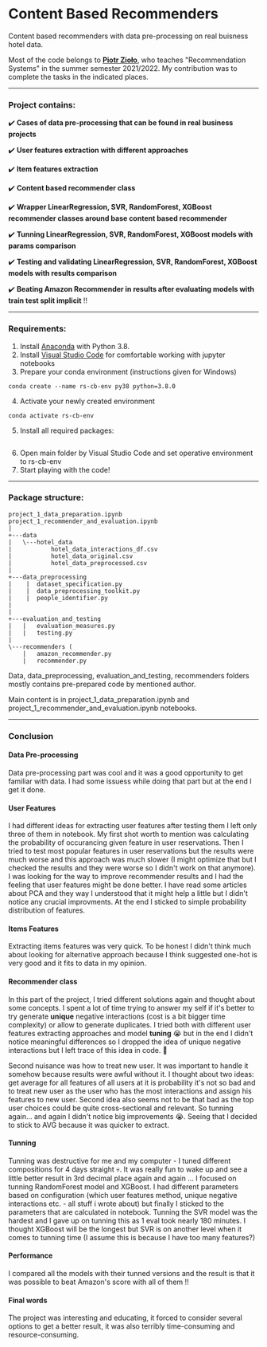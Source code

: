 # Content Based Recommenders

Content based recommenders with data pre-processing on real buisness hotel data.

Most of the code belongs to **[Piotr Zioło](https://github.com/PiotrZiolo)**, who teaches "Recommendation Systems" in the summer semester 2021/2022. My contribution was to complete the tasks in the indicated places.

---

### Project contains:

:heavy_check_mark: **Cases of data pre-processing that can be found in real business projects**

:heavy_check_mark: **User features extraction with different approaches**

:heavy_check_mark: **Item features extraction**

:heavy_check_mark: **Content based recommender class**

:heavy_check_mark: **Wrapper LinearRegression, SVR, RandomForest, XGBoost recommender classes around base content based recommender**

:heavy_check_mark: **Tunning LinearRegression, SVR, RandomForest, XGBoost models with params comparison**

:heavy_check_mark: **Testing and validating LinearRegression, SVR, RandomForest, XGBoost models with results comparison**

:heavy_check_mark: **Beating Amazon Recommender in results after evaluating models with train test split implicit** :bangbang:

---

### Requirements:

1. Install [Anaconda](https://www.anaconda.com/products/individual) with Python 3.8.
2. Install [Visual Studio Code](https://code.visualstudio.com/docs/?dv=win) for comfortable working with jupyter notebooks
3. Prepare your conda environment (instructions given for Windows)
```
conda create --name rs-cb-env py38 python=3.8.0 
```
4. Activate your newly created environment
```
conda activate rs-cb-env
```
5. Install all required packages:
```
```
6. Open main folder by Visual Studio Code and set operative environment to rs-cb-env
7. Start playing with the code!
---

### Package structure:

```
project_1_data_preparation.ipynb
project_1_recommender_and_evaluation.ipynb
|   
+---data
|   \---hotel_data
|           hotel_data_interactions_df.csv
|           hotel_data_original.csv
|           hotel_data_preprocessed.csv
|           
+---data_preprocessing
|    | 	dataset_specification.py
|    |  data_preprocessing_toolkit.py
|    |  people_identifier.py
|
|    
+---evaluation_and_testing
|   |   evaluation_measures.py
|   |   testing.py        
|           
\---recommenders (
    |   amazon_recommender.py
    |   recommender.py
```

Data, data_preprocessing, evaluation_and_testing, recommenders folders mostly contains pre-prepared code by mentioned author.

Main content is in project_1_data_preparation.ipynb and project_1_recommender_and_evaluation.ipynb notebooks.

---

### Conclusion

#### Data Pre-processing
Data pre-processing part was cool and it was a good opportunity to get familiar with data. I had some issuess while doing that part but at the end I get it done.

#### User Features
I had different ideas for extracting user features after testing them I left only three of them in notebook. My first shot worth to mention was calculating the probability of occurancing given feature in user reservations. Then I tried to test most popular features in user reservations but the results were much worse and this approach was much slower (I might optimize that but I checked the results and they were worse so I didn't work on that anymore). I was looking for the way to improve recommender results and I had the feeling that user features might be done better. I have read some articles about PCA and they way I understood that it might help a little but I didn't notice any crucial improvments. At the end I sticked to simple probability distribution of features.

#### Items Features
Extracting items features was very quick. To be honest I didn't think much about looking for alternative approach because I think suggested one-hot is very good and it fits to data in my opinion.

#### Recommender class
In this part of the project, I tried different solutions again and thought about some concepts. I spent a lot of time trying to answer my self if it's better to try generate **unique** negative interactions (cost is a bit bigger time complexity) or allow to generate duplicates. I tried both with different user features extracting approaches and model **tuning** :sob: but in the end I didn't notice meaningful differences so I dropped the idea of unique negative interactions but I left trace of this idea in code. :feet:

Second nuisance was how to treat new user. It was important to handle it somehow because results were awful without it. I thought about two ideas: get average for all features of all users at it is probability it's not so bad and to treat new user as the user who has the most interactions and assign his features to new user. Second idea also seems not to be that bad as the top user choices could be quite cross-sectional and relevant. So tunning again... and again I didn't notice big improvements :sob:. Seeing that I decided to stick to AVG because it was quicker to extract.

#### Tunning
Tunning was destructive for me and my computer - I tuned different compositions for 4 days straight :skull:. It was really fun to wake up and see a little better result in 3rd decimal place again and again ... I focused on tunning RandomForest model and XGBoost. I had different parameters based on configuration (which user features method, unique negative interactions etc. - all stuff i wrote about) but finally I sticked to the parameters that are calculated in notebook. Tunning the SVR model was the hardest and I gave up on tunning this as 1 eval took nearly 180 minutes. I thought XGBoost will be the longest but SVR is on another level when it comes to tunning time (I assume this is because I have too many features?)

#### Performance
I compared all the models with their tunned versions and the result is that it was possible to beat Amazon's score with all of them :bangbang:

#### Final words
The project was interesting and educating, it forced to consider several options to get a better result, it was also terribly time-consuming and resource-consuming.
